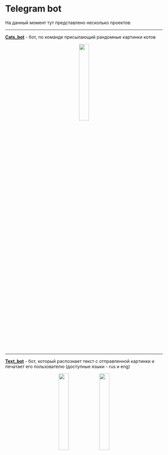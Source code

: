# Telegram bot

На данный момент тут представлено несколько проектов:

---

**[Cats_bot](https://github.com/Malenago/Python-telegram-bot/tree/main/cats_bot)** - бот, по команде присылающий рандомные картинки котов

<p align="center">
  <img src="https://github.com/Malenago/Python-telegram-bot/assets/87613601/68a5647f-d86f-4b60-b0a6-ed62d3cb834f"  align="C" width=25% height=25%>
</p>

---

**[Text_bot](https://github.com/Malenago/Python-telegram-bot/tree/main/text_bot)** - бот, который распознает текст с отправленной картинки и печатает его пользователю (доступные языки - rus и eng)

<p align="center">
  <img src="https://github.com/Malenago/Python-telegram-bot/assets/87613601/33a9aefe-dde8-47cb-93d2-266e87336ec2" width=25% height=25%>
  <img src="https://github.com/Malenago/Python-telegram-bot/assets/87613601/8f193a2e-a236-4989-a846-620e5d19cb7e" width=25% height=25%>
</p>


